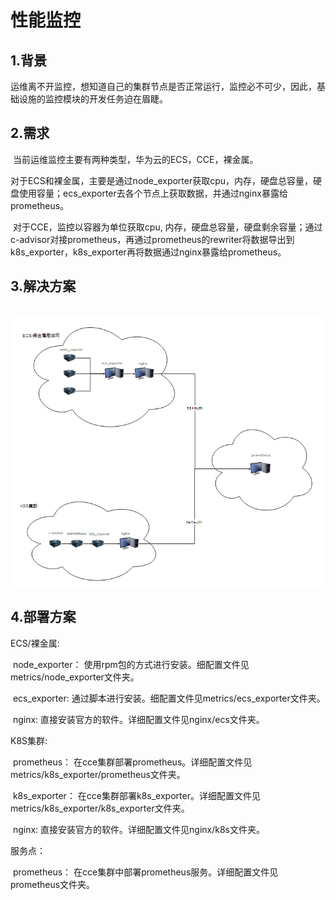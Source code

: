 # 性能监控

## 1.背景

​		运维离不开监控，想知道自己的集群节点是否正常运行，监控必不可少，因此，基础设施的监控模块的开发任务迫在眉睫。

## 2.需求

​		当前运维监控主要有两种类型，华为云的ECS，CCE，裸金属。

​		对于ECS和裸金属，主要是通过node_exporter获取cpu，内存，硬盘总容量，硬盘使用容量；ecs_exporter去各个节点上获取数据，并通过nginx暴露给prometheus。

​		对于CCE，监控以容器为单位获取cpu, 内存，硬盘总容量，硬盘剩余容量；通过c-advisor对接prometheus，再通过prometheus的rewriter将数据导出到k8s_exporter，k8s_exporter再将数据通过nginx暴露给prometheus。

## 3.解决方案

​		<img src="doc/solution.png" alt="解决方案"/>

## 4.部署方案

ECS/裸金属:

​	node_exporter： 使用rpm包的方式进行安装。细配置文件见metrics/node_exporter文件夹。

​    ecs_exporter:  通过脚本进行安装。细配置文件见metrics/ecs_exporter文件夹。

​	nginx: 直接安装官方的软件。详细配置文件见nginx/ecs文件夹。

K8S集群:

​	prometheus： 在cce集群部署prometheus。详细配置文件见metrics/k8s_exporter/prometheus文件夹。

​	k8s_exporter： 在cce集群部署k8s_exporter。详细配置文件见metrics/k8s_exporter/k8s_exporter文件夹。

​	nginx: 直接安装官方的软件。详细配置文件见nginx/k8s文件夹。

服务点：

​	prometheus： 在cce集群中部署prometheus服务。详细配置文件见prometheus文件夹。
